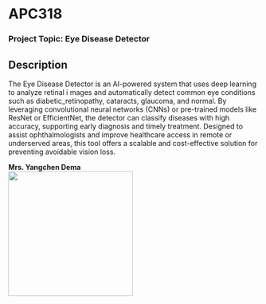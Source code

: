 # APC318

### Project Topic: Eye Disease Detector


## Description

The Eye Disease Detector is an AI-powered system that uses deep learning to analyze retinal i
mages and automatically detect common eye conditions such as diabetic_retinopathy, 
cataracts, glaucoma, and normal. By leveraging convolutional neural networks (CNNs) 
or pre-trained models like ResNet or EfficientNet, the detector can classify diseases
with high accuracy, supporting early diagnosis and timely treatment. Designed to 
assist ophthalmologists and improve healthcare access in remote or underserved areas,
this tool offers a scalable and cost-effective solution for preventing avoidable vision loss.


**Mrs. Yangchen Dema**  
<img src="![alt text](eyedisease_detector/disease_detector/static/images/developer.jpg)" width="250" height="250" />
